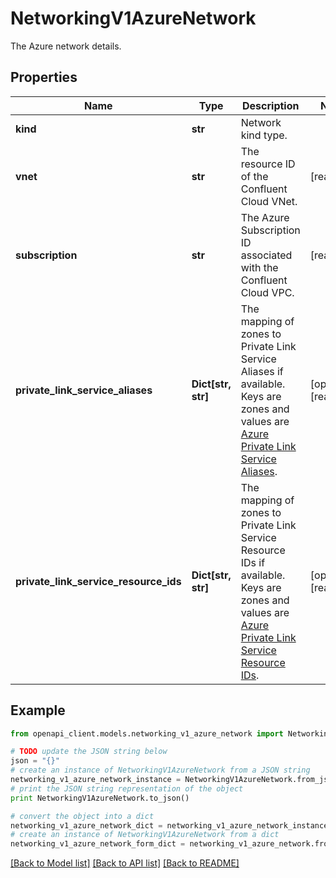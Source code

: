 # NetworkingV1AzureNetwork

The Azure network details.

## Properties
Name | Type | Description | Notes
------------ | ------------- | ------------- | -------------
**kind** | **str** | Network kind type. | 
**vnet** | **str** | The resource ID of the Confluent Cloud VNet. | [readonly] 
**subscription** | **str** | The Azure Subscription ID associated with the Confluent Cloud VPC. | [readonly] 
**private_link_service_aliases** | **Dict[str, str]** | The mapping of zones to Private Link Service Aliases if available. Keys are zones and values are [Azure Private Link Service Aliases](https://docs.microsoft.com/en-us/azure/private-link/private-link-service-overview#share-your-service).  | [optional] [readonly] 
**private_link_service_resource_ids** | **Dict[str, str]** | The mapping of zones to Private Link Service Resource IDs if available. Keys are zones and values are [Azure Private Link Service Resource IDs](https://docs.microsoft.com/en-us/azure/private-link/private-link-service-overview#share-your-service).  | [optional] [readonly] 

## Example

```python
from openapi_client.models.networking_v1_azure_network import NetworkingV1AzureNetwork

# TODO update the JSON string below
json = "{}"
# create an instance of NetworkingV1AzureNetwork from a JSON string
networking_v1_azure_network_instance = NetworkingV1AzureNetwork.from_json(json)
# print the JSON string representation of the object
print NetworkingV1AzureNetwork.to_json()

# convert the object into a dict
networking_v1_azure_network_dict = networking_v1_azure_network_instance.to_dict()
# create an instance of NetworkingV1AzureNetwork from a dict
networking_v1_azure_network_form_dict = networking_v1_azure_network.from_dict(networking_v1_azure_network_dict)
```
[[Back to Model list]](../ccloud/README.md#documentation-for-models) [[Back to API list]](../ccloud/README.md#documentation-for-api-endpoints) [[Back to README]](../ccloud/README.md)


